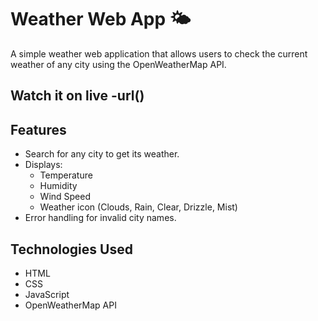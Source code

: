 # Weather Web App 🌤️

A simple weather web application that allows users to check the current weather of any city using the OpenWeatherMap API.
## Watch it on live -url()
## Features

- Search for any city to get its weather.
- Displays:
  - Temperature
  - Humidity
  - Wind Speed
  - Weather icon (Clouds, Rain, Clear, Drizzle, Mist)
- Error handling for invalid city names.

## Technologies Used

- HTML
- CSS
- JavaScript
- OpenWeatherMap API

